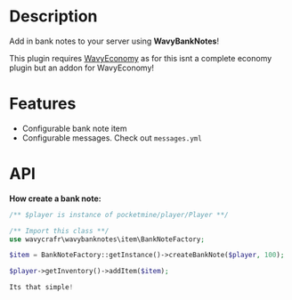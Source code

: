 # Description
Add in bank notes to your server using **WavyBankNotes**!

This plugin requires [WavyEconomy](https://github.com/WavyCraft/WavyEconomy/tree/main) as for this isnt a complete economy plugin but an addon for WavyEconomy!

# Features
- Configurable bank note item
- Configurable messages. Check out `messages.yml`

# API
**How create a bank note:**
```php
/** $player is instance of pocketmine/player/Player **/

/** Import this class **/
use wavycrafr\wavybanknotes\item\BankNoteFactory;

$item = BankNoteFactory::getInstance()->createBankNote($player, 100);

$player->getInventory()->addItem($item);

Its that simple!
```
